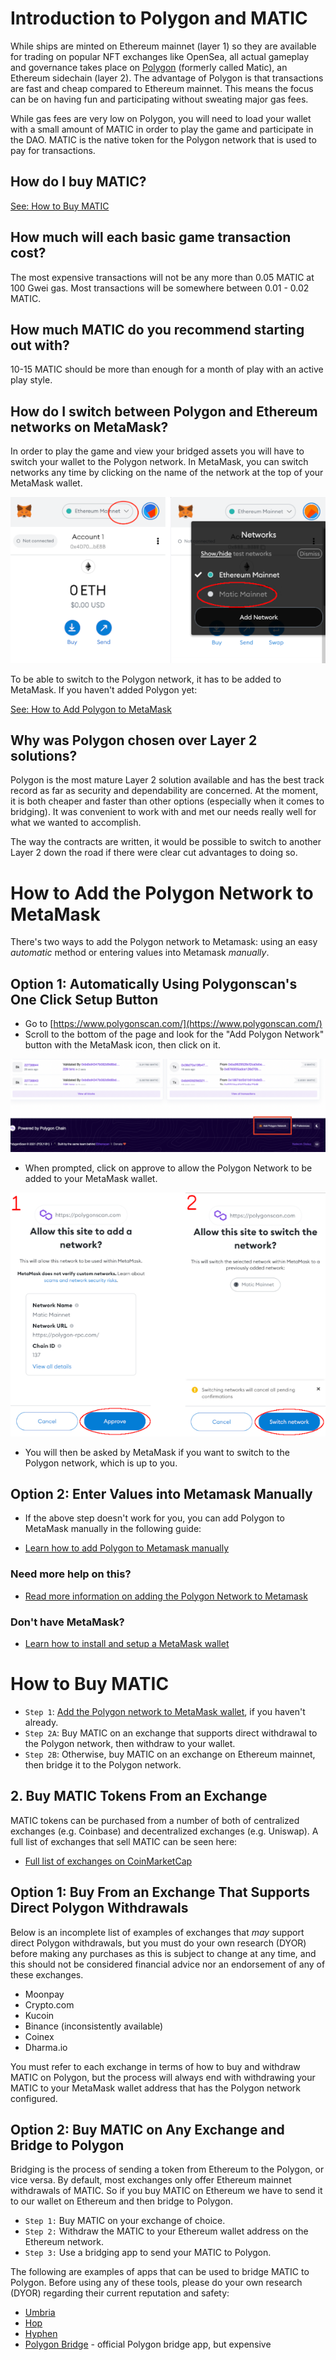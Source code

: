 # Introduction to Polygon and MATIC


While ships are minted on Ethereum mainnet (layer 1) so they are available for trading on popular NFT exchanges like OpenSea, all actual gameplay and governance takes place on [Polygon](https://polygon.technology/) (formerly called Matic), an Ethereum sidechain (layer 2). The advantage of Polygon is that transactions are fast and cheap compared to Ethereum mainnet. This means the focus can be on having fun and participating without sweating major gas fees.  

While gas fees are very low on Polygon, you will need to load your wallet with a small amount of MATIC in order to play the game and participate in the DAO. MATIC is the native token for the Polygon network that is used to pay for transactions.

## How do I buy MATIC?

[See: How to Buy MATIC](#how-to-buy-matic)

## How much will each basic game transaction cost?

The most expensive transactions will not be any more than 0.05 MATIC at 100 Gwei gas. Most transactions will be somewhere between 0.01 - 0.02 MATIC. 

## How much MATIC do you recommend starting out with?

10-15 MATIC should be more than enough for a month of play with an active play style.  

## How do I switch between Polygon and Ethereum networks on MetaMask?

 In order to play the game and view your bridged assets you will have to switch your wallet to the Polygon network. In MetaMask, you can switch networks any time by clicking on the name of the network at the top of your MetaMask wallet.

![change wallet network](img/polygon-switchnetwork.png)

To be able to switch to the Polygon network, it has to be added to MetaMask. If you haven't added Polygon yet:

 [See: How to Add Polygon to MetaMask](#how-to-add-the-polygon-network-to-metamask) 



## Why was Polygon chosen over Layer 2 solutions?

Polygon is the most mature Layer 2 solution available and has the best track record as far as security and dependability are concerned. At the moment, it is both cheaper and faster than other options (especially when it comes to bridging). It was convenient to work with and met our needs really well for what we wanted to accomplish.

The way the contracts are written, it would be possible to switch to another Layer 2 down the road if there were clear cut advantages to doing so. 

# How to Add the Polygon Network to MetaMask

There's two ways to add the Polygon network to Metamask: using an easy *automatic* method or entering values into Metamask *manually*.

## Option 1: Automatically Using Polygonscan's One Click Setup Button

- Go to [https://www.polygonscan.com/](https://www.polygonscan.com/)
- Scroll to the bottom of the page and look for the "Add Polygon Network" button with the MetaMask icon, then click on it. 

![add Polygon to MetaMask via polygonscan.com](img/polygon-button.png)

* When prompted, click on approve to allow the Polygon Network to be added to your MetaMask wallet.

![approve Polygon Network on MetaMask](img/polygon-addnetwork.png)

* You will then be asked by MetaMask if you want to switch to the Polygon network, which is up to you.
## Option 2: Enter Values into Metamask Manually
- If the above step doesn't work for you, you can add Polygon to MetaMask manually in the following guide:

* [Learn how to add Polygon to Metamask manually](https://docs.polygon.technology/docs/develop/metamask/config-polygon-on-metamask/#add-the-polygon-network-manually)


### Need more help on this?
* [Read more information on adding the Polygon Network to Metamask](https://docs.polygon.technology/docs/develop/metamask/config-polygon-on-metamask/)

### Don't have MetaMask?

* [Learn how to install and setup a MetaMask wallet](https://docs.polygon.technology/docs/develop/metamask/hello)



# How to Buy MATIC

- `Step 1`: [Add the Polygon network to MetaMask wallet](#how-to-add-the-polygon-network-to-metamask), if you haven't already. 
- `Step 2A`: Buy MATIC on an exchange that supports direct withdrawal to the Polygon network, then withdraw to your wallet.
- `Step 2B`: Otherwise, buy MATIC on an exchange on Ethereum mainnet, then bridge it to the Polygon network.

## 2. Buy MATIC Tokens From an Exchange

MATIC tokens can be purchased from a number of both of centralized exchanges (e.g. Coinbase) and decentralized exchanges (e.g. Uniswap). A full list of exchanges that sell MATIC can be seen here:

* [Full list of exchanges on CoinMarketCap](https://coinmarketcap.com/currencies/polygon/markets/)

## Option 1: Buy From an Exchange That Supports Direct Polygon Withdrawals

Below is an incomplete list of examples of exchanges that *may* support direct Polygon withdrawals, but you must do your own research (DYOR) before making any purchases as this is subject to change at any time, and this should not be considered financial advice nor an endorsement of any of these exchanges. 

- Moonpay
- Crypto.com
- Kucoin
- Binance (inconsistently available)
- Coinex
- Dharma.io

You must refer to each exchange in terms of how to buy and withdraw MATIC on Polygon, but the process will always end with withdrawing your MATIC to your MetaMask wallet address that has the Polygon network configured. 


## Option 2: Buy MATIC on Any Exchange and Bridge to Polygon

Bridging is the process of sending a token from Ethereum  to the Polygon, or vice versa. By default, most exchanges only offer Ethereum mainnet withdrawals of MATIC. So if you buy MATIC on Ethereum we have to send it to our wallet on Ethereum and then bridge to Polygon.

- `Step 1:` Buy MATIC on your exchange of choice. 
- `Step 2:` Withdraw the MATIC to your Ethereum wallet address on the Ethereum network.
- `Step 3:` Use a bridging app to send your MATIC to Polygon. 

The following are examples of apps that can be used to bridge MATIC to Polygon. Before using any of these tools, please do your own research (DYOR) regarding their current reputation and safety:

- [Umbria](https://bridge.umbria.network/)
- [Hop](https://hop.exchange/)
- [Hyphen](https://hyphen.biconomy.io/)
- [Polygon Bridge](https://wallet.polygon.technology/bridge) - official Polygon bridge  app, but expensive

